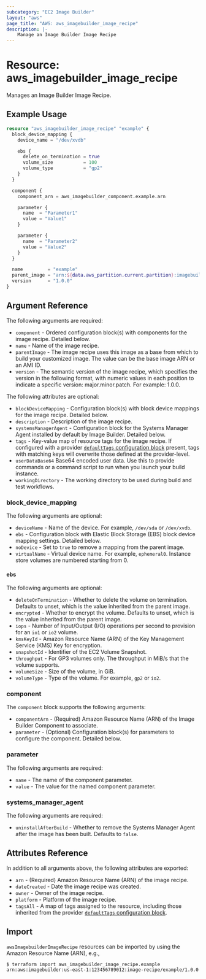 ```yaml
---
subcategory: "EC2 Image Builder"
layout: "aws"
page_title: "AWS: aws_imagebuilder_image_recipe"
description: |-
    Manage an Image Builder Image Recipe
---
```


# Resource: aws_imagebuilder_image_recipe

Manages an Image Builder Image Recipe.

## Example Usage

```terraform
resource "aws_imagebuilder_image_recipe" "example" {
  block_device_mapping {
    device_name = "/dev/xvdb"

    ebs {
      delete_on_termination = true
      volume_size           = 100
      volume_type           = "gp2"
    }
  }

  component {
    component_arn = aws_imagebuilder_component.example.arn

    parameter {
      name  = "Parameter1"
      value = "Value1"
    }

    parameter {
      name  = "Parameter2"
      value = "Value2"
    }
  }

  name         = "example"
  parent_image = "arn:${data.aws_partition.current.partition}:imagebuilder:${data.aws_region.current.name}:aws:image/amazon-linux-2-x86/x.x.x"
  version      = "1.0.0"
}
```

## Argument Reference

The following arguments are required:

* `component` - Ordered configuration block(s) with components for the image recipe. Detailed below.
* `name` - Name of the image recipe.
* `parentImage` - The image recipe uses this image as a base from which to build your customized image. The value can be the base image ARN or an AMI ID.
* `version` - The semantic version of the image recipe, which specifies the version in the following format, with numeric values in each position to indicate a specific version: major.minor.patch. For example: 1.0.0.

The following attributes are optional:

* `blockDeviceMapping` - Configuration block(s) with block device mappings for the image recipe. Detailed below.
* `description` - Description of the image recipe.
* `systemsManagerAgent` - Configuration block for the Systems Manager Agent installed by default by Image Builder. Detailed below.
* `tags` - Key-value map of resource tags for the image recipe. If configured with a provider [`defaultTags` configuration block](https://registry.terraform.io/providers/hashicorp/aws/latest/docs#default_tags-configuration-block) present, tags with matching keys will overwrite those defined at the provider-level.
* `userDataBase64` Base64 encoded user data. Use this to provide commands or a command script to run when you launch your build instance.
* `workingDirectory` - The working directory to be used during build and test workflows.

### block_device_mapping

The following arguments are optional:

* `deviceName` - Name of the device. For example, `/dev/sda` or `/dev/xvdb`.
* `ebs` - Configuration block with Elastic Block Storage (EBS) block device mapping settings. Detailed below.
* `noDevice` - Set to `true` to remove a mapping from the parent image.
* `virtualName` - Virtual device name. For example, `ephemeral0`. Instance store volumes are numbered starting from 0.

#### ebs

The following arguments are optional:

* `deleteOnTermination` - Whether to delete the volume on termination. Defaults to unset, which is the value inherited from the parent image.
* `encrypted` - Whether to encrypt the volume. Defaults to unset, which is the value inherited from the parent image.
* `iops` - Number of Input/Output (I/O) operations per second to provision for an `io1` or `io2` volume.
* `kmsKeyId` - Amazon Resource Name (ARN) of the Key Management Service (KMS) Key for encryption.
* `snapshotId` - Identifier of the EC2 Volume Snapshot.
* `throughput` - For GP3 volumes only. The throughput in MiB/s that the volume supports.
* `volumeSize` - Size of the volume, in GiB.
* `volumeType` - Type of the volume. For example, `gp2` or `io2`.

### component

The `component` block supports the following arguments:

* `componentArn` - (Required) Amazon Resource Name (ARN) of the Image Builder Component to associate.
* `parameter` - (Optional) Configuration block(s) for parameters to configure the component. Detailed below.

### parameter

The following arguments are required:

* `name` - The name of the component parameter.
* `value` - The value for the named component parameter.

### systems_manager_agent

The following arguments are required:

* `uninstallAfterBuild` - Whether to remove the Systems Manager Agent after the image has been built. Defaults to `false`.

## Attributes Reference

In addition to all arguments above, the following attributes are exported:

* `arn` - (Required) Amazon Resource Name (ARN) of the image recipe.
* `dateCreated` - Date the image recipe was created.
* `owner` - Owner of the image recipe.
* `platform` - Platform of the image recipe.
* `tagsAll` - A map of tags assigned to the resource, including those inherited from the provider [`defaultTags` configuration block](https://registry.terraform.io/providers/hashicorp/aws/latest/docs#default_tags-configuration-block).

## Import

`awsImagebuilderImageRecipe` resources can be imported by using the Amazon Resource Name (ARN), e.g.,

```
$ terraform import aws_imagebuilder_image_recipe.example arn:aws:imagebuilder:us-east-1:123456789012:image-recipe/example/1.0.0
```

<!-- cache-key: cdktf-0.17.0-pre.15 input-57ee2b27c3f7b7c84b4f9b7381a20b39522a0b869fc2e0f9520b6a832673b26c -->
